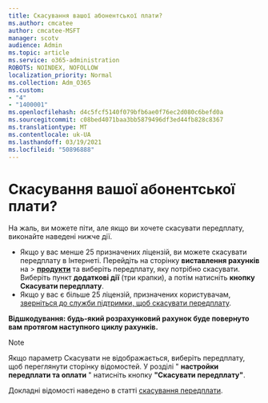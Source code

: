 ```yaml
---
title: Скасування вашої абонентської плати?
ms.author: cmcatee
author: cmcatee-MSFT
manager: scotv
audience: Admin
ms.topic: article
ms.service: o365-administration
ROBOTS: NOINDEX, NOFOLLOW
localization_priority: Normal
ms.collection: Adm_O365
ms.custom:
- "4"
- "1400001"
ms.openlocfilehash: d4c5fcf5140f079bfb6ae0f76ec2d080c6befd0a
ms.sourcegitcommit: c08bed4071baa3bb5879496df3ed44fb828c8367
ms.translationtype: MT
ms.contentlocale: uk-UA
ms.lasthandoff: 03/19/2021
ms.locfileid: "50896888"
---
```

# <a name="canceling-your-subscription"></a>Скасування вашої абонентської плати?

На жаль, ви можете піти, але якщо ви хочете скасувати передплату, виконайте наведені нижче дії.
  
- Якщо у вас менше 25 призначених ліцензій, ви можете скасувати передплату в Інтернеті. Перейдіть на сторінку **виставлення рахунків** на \> **[продукти](https://go.microsoft.com/fwlink/p/?linkid=842054)** та виберіть передплату, яку потрібно скасувати. Виберіть пункт **додаткові дії** (три крапки), а потім натисніть **кнопку Скасувати передплату**.
- Якщо у вас є більше 25 ліцензій, призначених користувачам, [зверніться до служби підтримки, щоб скасувати передплату](https://docs.microsoft.com/microsoft-365/admin/contact-support-for-business-products?view=o365-worldwide).
  
**Відшкодування: будь-який розрахунковий рахунок буде повернуто вам протягом наступного циклу рахунків.**

> [!NOTE]
> Якщо параметр Скасувати не відображається, виберіть передплату, щоб переглянути сторінку відомостей. У розділі " **настройки передплати та оплати** " натисніть кнопку **"Скасувати передплату"**.

Докладні відомості наведено в статті [скасування передплати](https://docs.microsoft.com/microsoft-365/commerce/subscriptions/cancel-your-subscription).
